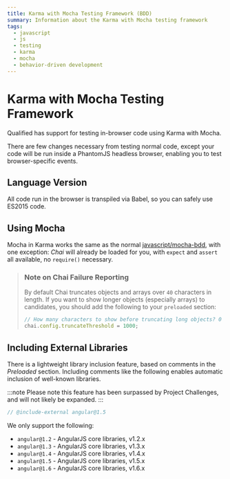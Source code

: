 ```yaml
---
title: Karma with Mocha Testing Framework (BDD)
summary: Information about the Karma with Mocha testing framework
tags:
  - javascript
  - js
  - testing
  - karma
  - mocha
  - behavior-driven development
---
```


# Karma with Mocha Testing Framework

Qualified has support for testing in-browser code using Karma with Mocha.

There are few changes necessary from testing normal code, except your code will be run inside a PhantomJS headless browser, enabling you to test browser-specific events.

## Language Version

All code run in the browser is transpiled via Babel, so you can safely use ES2015 code.

## Using Mocha

Mocha in Karma works the same as the normal [javascript/mocha-bdd](/reference/languages/javascript/mocha-bdd), with one exception: _Chai_ will already be loaded for you, with `expect` and `assert` all available, no `require()` necessary.

> ### Note on Chai Failure Reporting
>
> By default Chai truncates objects and arrays over `40` characters in length. If you want to show longer objects (especially arrays) to candidates, you should add the following to your `preloaded` section:
>
> ```js
> // How many characters to show before truncating long objects? 0 means no truncating.
> chai.config.truncateThreshold = 1000;
> ```

## Including External Libraries

There is a lightweight library inclusion feature, based on comments in the _Preloaded_ section. Including comments like the following enables automatic inclusion of well-known libraries.

:::note
Please note this feature has been surpassed by Project Challenges, and will not likely be expanded.
:::

```js
// @include-external angular@1.5
```

We only support the following:

- `angular@1.2` - AngularJS core libraries, v1.2.x
- `angular@1.3` - AngularJS core libraries, v1.3.x
- `angular@1.4` - AngularJS core libraries, v1.4.x
- `angular@1.5` - AngularJS core libraries, v1.5.x
- `angular@1.6` - AngularJS core libraries, v1.6.x
